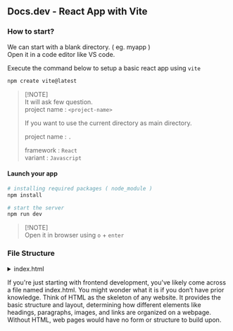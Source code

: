 ## Docs.dev - React App with Vite

### How to start?

We can start with a blank directory. ( eg. myapp )<br/>
Open it in a code editor like VS code.

Execute the command below to setup a basic react app using `vite`
```bash
npm create vite@latest
```
> [!NOTE]\
> It will ask few question.\
> project name : `<project-name>`
> 
> If you want to use the current directory as main directory.
> 
> project name : `.`
>
> framework : `React`\
> variant : `Javascript`

#### Launch your app
```bash
# installing required packages ( node_module )
npm install

# start the server
npm run dev
```

> [!NOTE]\
> Open it in browser using `o` + `enter`

### File Structure

<details>
  <summary>index.html</summary>

    ```html
    <!doctype html>
    <html lang="en">
    <head>
        <meta charset="UTF-8" />
        <link rel="icon" type="image/svg+xml" href="/vite.svg" />
        <meta name="viewport" content="width=device-width, initial-scale=1.0" />
        <title>Vite + React</title>
    </head>
    <body>
        <div id="root"></div>
        <script type="module" src="/src/main.jsx"></script>
    </body>
    </html>
    ```
    
</details>

If you're just starting with frontend development, you've likely come across a file named index.html. You might wonder what it is if you don’t have prior knowledge. Think of HTML as the skeleton of any website. It provides the basic structure and layout, determining how different elements like headings, paragraphs, images, and links are organized on a webpage. Without HTML, web pages would have no form or structure to build upon.

